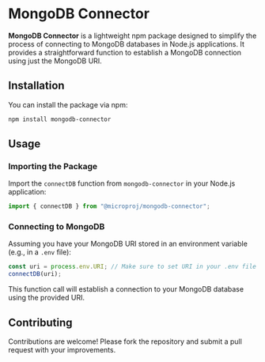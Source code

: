 
# MongoDB Connector

**MongoDB Connector** is a lightweight npm package designed to simplify the process of connecting to MongoDB databases in Node.js applications. It provides a straightforward function to establish a MongoDB connection using just the MongoDB URI.

## Installation

You can install the package via npm:

```bash
npm install mongodb-connector
```

## Usage

### Importing the Package

Import the `connectDB` function from `mongodb-connector` in your Node.js application:

```typescript
import { connectDB } from "@microproj/mongodb-connector";
```

### Connecting to MongoDB

Assuming you have your MongoDB URI stored in an environment variable (e.g., in a `.env` file):

```typescript
const uri = process.env.URI; // Make sure to set URI in your .env file
connectDB(uri);
```

This function call will establish a connection to your MongoDB database using the provided URI.

## Contributing

Contributions are welcome! Please fork the repository and submit a pull request with your improvements.




